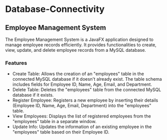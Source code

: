 # Database-Connectivity
## Employee Management System
The Employee Management System is a JavaFX application designed to manage employee records efficiently. It provides functionalities to create, view, update, and delete employee records from a MySQL database.

### Features
- Create Table: Allows the creation of an "employees" table in the connected MySQL database if it doesn't already exist. The table schema includes fields for Employee ID, Name, Age, Email, and Department.
- Delete Table: Deletes the "employees" table from the connected MySQL database if it exists.
- Register Employee: Registers a new employee by inserting their details (Employee ID, Name, Age, Email, Department) into the "employees" table.
- View Employees: Displays the list of registered employees from the "employees" table in a separate window.
- Update Info: Updates the information of an existing employee in the "employees" table based on their Employee ID.
